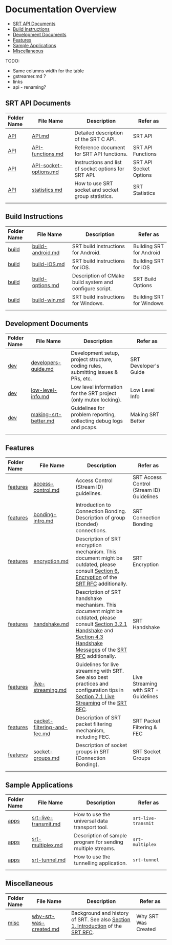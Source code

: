 # Documentation Overview

- [SRT API Documents](#srt-api-documents)
- [Build Instructions](#build-instructions)
- [Development Documents](#development-documents)
- [Features](#features)
- [Sample Applications](#sample-applications)
- [Miscellaneous](#miscellaneous)

TODO:

- Same columns width for the table
- gstreamer.md ?
- links
- api - renaming?

## SRT API Documents

| Folder Name                   | File Name                                          | Description                                          | Refer as                      |
| :---------------------------- | -------------------------------------------------- | ---------------------------------------------------- | ----------------------------- |
| [API](API/)                   | [API.md](API/API.md)                               | Detailed description of the SRT C API.               | SRT API                       |
| [API](API/)                   | [API-functions.md](API/API-functions.md)           | Reference document for SRT API functions.            | SRT API Functions             |
| [API](API/)                   | [API-socket-options.md](API/API-socket-options.md) | Instructions and list of socket options for SRT API. | SRT API Socket Options        |
| [API](API/)                   | [statistics.md](API/statistics.md)                 | How to use SRT socket and socket group statistics.   | SRT Statistics                |
| <img width=100px height=1px/> | <img width=200px height=1px/>                      | <img width=500px height=1px/>                        | <img width=200px height=1px/> |

## Build Instructions

| Folder Name                   | File Name                                  | Description                                             | Refer as                      |
| :---------------------------- | ------------------------------------------ | ------------------------------------------------------- | ----------------------------- |
| [build](build/)               | [build-android.md](build/build-android.md) | SRT build instructions for Android.                     | Building SRT for Android      |
| [build](build/)               | [build-iOS.md](build/build-iOS.md)         | SRT build instructions for iOS.                         | Building SRT for iOS          |
| [build](build/)               | [build-options.md](build/build-options.md) | Description of CMake build system and configure script. | SRT Build Options             |
| [build](build/)               | [build-win.md](build/build-win.md)         | SRT build instructions for Windows.                     | Building SRT for Windows      |
| <img width=100px height=1px/> | <img width=200px height=1px/>              | <img width=500px height=1px/>                           | <img width=200px height=1px/> |

## Development Documents

| Folder Name                   | File Name                                        | Description                                                  | Refer as                      |
| :---------------------------- | ------------------------------------------------ | ------------------------------------------------------------ | ----------------------------- |
| [dev](dev/)                   | [developers-guide.md](dev/developers-guide.md)   | Development setup, project structure, coding rules, submitting issues & PRs, etc. | SRT Developer's Guide         |
| [dev](dev/)                   | [low-level-info.md](dev/low-level-info.md)       | Low level information for the SRT project (only mutex locking). | Low Level Info                |
| [dev](dev/)                   | [making-srt-better.md](dev/making-srt-better.md) | Guidelines for problem reporting, collecting debug logs and pcaps. | Making SRT Better             |
| <img width=100px height=1px/> | <img width=200px height=1px/>                    | <img width=500px height=1px/>                                | <img width=200px height=1px/> |

## Features

| Folder Name                   | File Name                                                    | Description                                                  | Refer as                                  |
| :---------------------------- | ------------------------------------------------------------ | ------------------------------------------------------------ | ----------------------------------------- |
| [features](features/)         | [access-control.md](features/access-control.md)              | Access Control (Stream ID) guidelines.                       | SRT Access Control (Stream ID) Guidelines |
| [features](features/)         | [bonding-intro.md](features/bonding-intro.md)                | Introduction to Connection Bonding. Description of group (bonded) connections. | SRT Connection Bonding                    |
| [features](features/)         | [encryption.md](features/encryption.md)                      | Description of SRT encryption mechanism. This document might be outdated, please consult [Section 6. Encryption](https://datatracker.ietf.org/doc/html/draft-sharabayko-srt-00#section-6) of the [SRT RFC](https://datatracker.ietf.org/doc/html/draft-sharabayko-srt-00) additionally. | SRT Encryption                            |
| [features](features/)         | [handshake.md](features/handshake.md)                        | Description of SRT handshake mechanism. This document might be outdated, please consult [Section 3.2.1 Handshake](https://datatracker.ietf.org/doc/html/draft-sharabayko-srt-00#section-3.2.1) and [Section 4.3 Handshake Messages](https://datatracker.ietf.org/doc/html/draft-sharabayko-srt-00#section-4.3) of the [SRT RFC](https://datatracker.ietf.org/doc/html/draft-sharabayko-srt-00) additionally. | SRT Handshake                             |
| [features](features/)         | [live-streaming.md](features/live-streaming.md)              | Guidelines for live streaming with SRT. See also best practices and configuration tips in [Section 7.1 Live Streaming](https://datatracker.ietf.org/doc/html/draft-sharabayko-srt-00#section-7.1) of the [SRT RFC](https://datatracker.ietf.org/doc/html/draft-sharabayko-srt-00). | Live Streaming with SRT - Guidelines      |
| [features](features/)         | [packet-filtering-and-fec.md](features/packet-filtering-and-fec.md) | Description of SRT packet filtering mechanism, including FEC. | SRT Packet Filtering & FEC                |
| [features](features/)         | [socket-groups.md](features/socket-groups.md)                | Description of socket groups in SRT (Connection Bonding).    | SRT Socket Groups                         |
| <img width=100px height=1px/> | <img width=200px height=1px/>                                | <img width=500px height=1px/>                                | <img width=200px height=1px/>             |

## Sample Applications

| Folder Name                   | File Name                                         | Description                                                 | Refer as                      |
| :---------------------------- | ------------------------------------------------- | ----------------------------------------------------------- | ----------------------------- |
| [apps](apps/)                 | [srt-live-transmit.md](apps/srt-live-transmit.md) | How to use the universal data transport tool.               | `srt-live-transmit`           |
| [apps](apps/)                 | [srt-multiplex.md](apps/srt-multiplex.md)         | Description of sample program for sending multiple streams. | `srt-multiplex`               |
| [apps](apps/)                 | [srt-tunnel.md](apps/srt-tunnel.md)               | How to use the tunnelling application.                      | `srt-tunnel`                  |
| <img width=100px height=1px/> | <img width=200px height=1px/>                     | <img width=500px height=1px/>                               | <img width=200px height=1px/> |

## Miscellaneous

| Folder Name                   | File Name                                             | Description                                                  | Refer as                      |
| :---------------------------- | ----------------------------------------------------- | ------------------------------------------------------------ | ----------------------------- |
| [misc](misc/)                 | [why-srt-was-created.md](misc/why-srt-was-created.md) | Background and history of SRT. See also [Section 1. Introduction](https://datatracker.ietf.org/doc/html/draft-sharabayko-srt-00#section-1) of the [SRT RFC](https://datatracker.ietf.org/doc/html/draft-sharabayko-srt-00). | Why SRT Was Created           |
| <img width=100px height=1px/> | <img width=200px height=1px/>                         | <img width=500px height=1px/>                                | <img width=200px height=1px/> |
